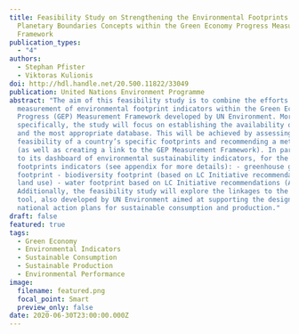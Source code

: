 ```yaml
---
title: Feasibility Study on Strengthening the Environmental Footprints and
  Planetary Boundaries Concepts within the Green Economy Progress Measurement
  Framework
publication_types:
  - "4"
authors:
  - Stephan Pfister
  - Viktoras Kulionis
doi: http://hdl.handle.net/20.500.11822/33049
publication: United Nations Environment Programme
abstract: "The aim of this feasibility study is to combine the efforts on the
  measurement of environmental footprint indicators within the Green Economy
  Progress (GEP) Measurement Framework developed by UN Environment. More
  specifically, the study will focus on establishing the availability of data
  and the most appropriate database. This will be achieved by assessing the
  feasibility of a country’s specific footprints and recommending a methodology
  (as well as creating a link to the GEP Measurement Framework). In particular
  to its dashboard of environmental sustainability indicators, for the following
  footprints indicators (see appendix for more details): - greenhouse gas
  footprint - biodiversity footprint (based on LC Initiative recommendations for
  land use) - water footprint based on LC Initiative recommendations (AWARE).
  Additionally, the feasibility study will explore the linkages to the SCP-HAT
  tool, also developed by UN Environment aimed at supporting the design of
  national action plans for sustainable consumption and production."
draft: false
featured: true
tags:
  - Green Economy
  - Environmental Indicators
  - Sustainable Consumption
  - Sustainable Production
  - Environmental Performance
image:
  filename: featured.png
  focal_point: Smart
  preview_only: false
date: 2020-06-30T23:00:00.000Z
---
```

